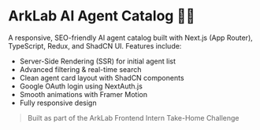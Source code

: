 # ArkLab AI Agent Catalog 🧠🤖

A responsive, SEO-friendly AI agent catalog built with Next.js (App Router), TypeScript, Redux, and ShadCN UI. Features include:

-  Server-Side Rendering (SSR) for initial agent list
-  Advanced filtering & real-time search
-  Clean agent card layout with ShadCN components
-  Google OAuth login using NextAuth.js
-  Smooth animations with Framer Motion
-  Fully responsive design

> Built as part of the ArkLab Frontend Intern Take-Home Challenge
